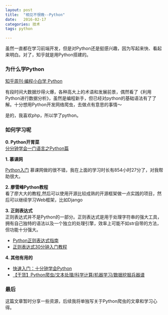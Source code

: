 ```yaml
---
layout: post
title:  "相见不恨晚--Python"
date:   2016-02-17
categories: 技术
tags: python

---
```


虽然一直都在学习前端开发，但是对Python还是挺感兴趣，因为写起来快、看起来明白。对了，知乎就是用Python搭建的。

### 为什么学Python 

[知乎周刊·编程小白学 Python](https://read.douban.com/ebook/16691849/)

有段时间大数据炒得火爆，各种高大上的术语和发展前景，偶然看了《利用Python进行数据分析》，虽然是编程新手，但已经对python的基础语法有了了解。十分想用Python开发网络爬虫，去做点有意思的事情～

是的，我喜欢php，所以学了python。

### 如何学习呢


**0. Python开胃菜**  
[分分钟学会一门语言之Python篇](http://www.code123.cc/1049.html)

**1. 慕课网**  

[Python入门](http://www.imooc.com/learn/177) 慕课网做的很不错，我在上面的学习时长有854小时27分了，对我帮助很大。

**2. 廖雪峰Python教程**  
看了廖大大的教程,然后可以使用开源比较成熟的开源框架做一点实践的项目，然后可以继续学习Web框架，比如Django

**3. 正则表达式**  
正则表达式并不是Python的一部分。正则表达式是用于处理字符串的强大工具，拥有自己独特的语法以及一个独立的处理引擎，效率上可能不如str自带的方法，但功能十分强大。

* [Python正则表达式指南](http://www.cnblogs.com/huxi/archive/2010/07/04/1771073.html)
* [正则表达式30分钟入门教程](http://deerchao.net/tutorials/regex/regex.htm)

**4. 其他有用的**  

* [快速入门：十分钟学会Python](http://blog.jobbole.com/43922/)
* [【干货】Python爬虫/文本处理/科学计算/机器学习/数据挖掘兵器谱](http://www.code123.cc/135.html)

### 最后

这篇文章暂时分享一些资源，后续我将单独写关于Python爬虫的文章和学习心得。